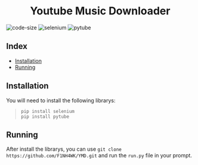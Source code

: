 <h1 align = "center" > Youtube Music Downloader </h1>

![code-size](https://img.shields.io/github/languages/code-size/F1NH4WK/YMD?color=deeppink&style=plastic)
![selenium](https://img.shields.io/badge/Library-Selenium-deeppink)
![pytube](https://img.shields.io/badge/Library-Pytube-deeppink)
<h2> Index</h3>
<ul>
  <li><a href = '#installation'>Installation</a></li>
  <li><a href = '#running'>Running</a></li>
</ul>
  
<h2 id = 'installation'> Installation</h2>
<p> You will need to install the following librarys:</p>
<blockquote>
  <code>pip install selenium</code><br>
  <code>pip install pytube</code>
</blockquote>

<h2 id = 'running'>Running</h3>

<p> After install the librarys, you can use <code>git clone https://github.com/F1NH4WK/YMD.git</code> and run the <code>run.py</code> file in your prompt.
